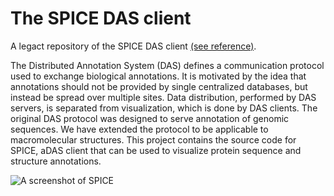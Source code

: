 The SPICE DAS client
========

A legact repository of the SPICE DAS client [(see reference)](http://www.ncbi.nlm.nih.gov/pubmed/16204122).


The Distributed Annotation System (DAS) defines a communication protocol used 
to exchange biological annotations. It is motivated by the idea that annotations 
should not be provided by single centralized databases, but instead be spread 
over multiple sites. Data distribution, performed by DAS servers, is separated
from visualization, which is done by DAS clients. The original DAS protocol was 
designed to serve annotation of genomic sequences. We have extended the protocol 
to be applicable to macromolecular structures. This project contains the source code 
for SPICE, aDAS client that can be used to visualize protein sequence and structure 
annotations.

![A screenshot of SPICE](docs/spice.png)

